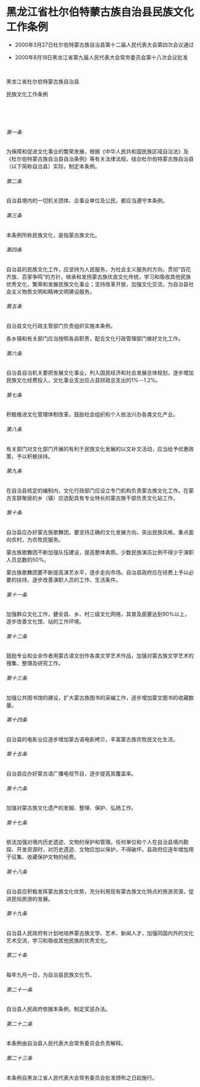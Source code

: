 # 黑龙江省杜尔伯特蒙古族自治县民族文化工作条例

- 2000年3月27日杜尔伯特蒙古族自治县第十二届人民代表大会第四次会议通过

- 2000年8月18日黑龙江省第九届人民代表大会常务委员会第十八次会议批准

<!-- INFO END -->

​

黑龙江省杜尔伯特蒙古族自治县

民族文化工作条例

​

​

###### 第一条

为保障和促进文化事业的繁荣发展，根据《中华人民共和国民族区域自治法》及《杜尔伯特蒙古族自治县自治条例》等有关法律法规，结合杜尔伯特蒙古族自治县（以下简称自治县）实际，制定本条例。

###### 第二条

自治县境内的一切机关团体、企事业单位及公民，都应当遵守本条例。

###### 第三条

本条例所称民族文化，是指蒙古族文化。

###### 第四条

自治县的民族文化工作，应坚持为人民服务，为社会主义服务的方向，贯彻“百花齐放、百家争鸣”的方针，继承和发扬蒙古族优良文化传统，学习和吸收其他民族优秀文化，繁荣和发展民族文化事业；坚持改革开放，加强文化交流，为自治县社会主义物质文明和精神文明建设服务。

###### 第五条

自治县文化行政主管部门负责组织实施本条例。

各乡镇和有关部门应当按照各自职责，配合文化行政管理部门做好文化工作。

###### 第六条

自治县自治机关要把发展文化事业，列入国民经济和社会发展总体规划，逐步增加民族文化经费投入，文化事业支出应占县财政总支出的1%－1.2%。

###### 第七条

积极推进文化管理体制改革，鼓励社会组织和个人依法兴办各类文化产业。

###### 第八条

有关部门对文化部门开展的有利于民族文化发展的以文补文活动，应当给予优惠政策，予以积极扶持。

###### 第九条

在自治县核定的编制内，文化行政部门应设立专门机构负责蒙古族文化工作。在蒙古言辞聚居的乡（镇）应选配具有专业特长的蒙古族干部负责文化站工作。

###### 第十条

自治县应办好蒙古族歌舞团，要坚持正确的文化发展方向，突出民族风格，重点面向农村，为农牧民服务。

蒙古族歌舞团不断加强队伍建设，提高整体素质。少数民族演员比例不得少于演职人员总数的50%。

蒙古族歌舞团要不断提高演艺水平，逐步走向市场。自治县政府应在经费上予以必要的扶持，逐步改善演职人员的工作、生活条件。

###### 第十一条

加强群众文化工作，健全县、乡、村三级文化网络，其普及面要达到90%以上，逐步改善文化馆、站的工作环境。

###### 第十二条

鼓励专业和业余作者用蒙古语文创作各类文学艺术作品，加强对蒙古族文学艺术的搜集、整理及研究工作。

###### 第十三条

加强公共图书馆的建设，扩大蒙古族图书的采编工作，逐步增加蒙文图书的收藏数量。

###### 第十四条

自治县的电影业应逐步增加蒙古语电影拷贝，丰富蒙古族农牧民文化生活。

###### 第十五条

自治县应办好蒙古语广播电视节目，逐步提高其覆盖率。

###### 第十六条

加强对蒙古族文化遗产的发掘、整理、保护、弘扬工作。

###### 第十七条

依法加强对境内历史遗迹、文物的保护和管理。任何单位和个人在自治县境内勘探、开发资源时，对历史遗迹、文物应加以保护，不得破坏。县政府应逐年增加用于征集、收藏保护文物的经费。

###### 第十八条

自治县应积极发挥蒙古族文化优势，充分利用现有蒙古族文化特点的旅游资源，促进民俗旅游的发展。

###### 第十九条

自治县人民政府有计划地培养蒙古族文学、艺术、新闻人才，加强同国内外的文化艺术交流，学习和吸收其他民族的优秀文化。

###### 第二十条

每年九月一日，为自治县民族文化节。

###### 第二十一条

自治县人民政府依据本条例，制定奖惩办法。

###### 第二十二条

本条例由自治县人民代表大会常务委员会负责解释。

###### 第二十三条

本条例自黑龙江省人民代表大会常务委员会批准颁布之日起施行。
